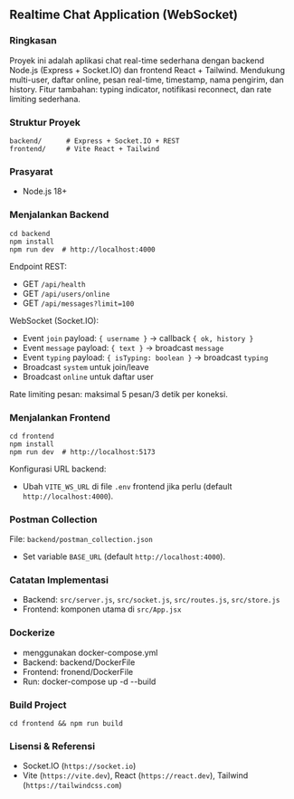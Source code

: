 ## Realtime Chat Application (WebSocket)

### Ringkasan
Proyek ini adalah aplikasi chat real-time sederhana dengan backend Node.js (Express + Socket.IO) dan frontend React + Tailwind. Mendukung multi-user, daftar online, pesan real-time, timestamp, nama pengirim, dan history. Fitur tambahan: typing indicator, notifikasi reconnect, dan rate limiting sederhana.

### Struktur Proyek
```
backend/      # Express + Socket.IO + REST
frontend/     # Vite React + Tailwind
```

### Prasyarat
- Node.js 18+

### Menjalankan Backend
```
cd backend
npm install
npm run dev  # http://localhost:4000
```

Endpoint REST:
- GET `/api/health`
- GET `/api/users/online`
- GET `/api/messages?limit=100`

WebSocket (Socket.IO):
- Event `join` payload: `{ username }` -> callback `{ ok, history }`
- Event `message` payload: `{ text }` -> broadcast `message`
- Event `typing` payload: `{ isTyping: boolean }` -> broadcast `typing`
- Broadcast `system` untuk join/leave
- Broadcast `online` untuk daftar user

Rate limiting pesan: maksimal 5 pesan/3 detik per koneksi.

### Menjalankan Frontend
```
cd frontend
npm install
npm run dev  # http://localhost:5173
```

Konfigurasi URL backend:
- Ubah `VITE_WS_URL` di file `.env` frontend jika perlu (default `http://localhost:4000`).

### Postman Collection
File: `backend/postman_collection.json`
- Set variable `BASE_URL` (default `http://localhost:4000`).

### Catatan Implementasi
- Backend: `src/server.js`, `src/socket.js`, `src/routes.js`, `src/store.js`
- Frontend: komponen utama di `src/App.jsx`

### Dockerize 
- menggunakan docker-compose.yml
- Backend: backend/DockerFile
- Frontend: fronend/DockerFile
- Run: docker-compose up -d --build

### Build Project
```
cd frontend && npm run build
```

### Lisensi & Referensi
- Socket.IO (`https://socket.io`)
- Vite (`https://vite.dev`), React (`https://react.dev`), Tailwind (`https://tailwindcss.com`)


